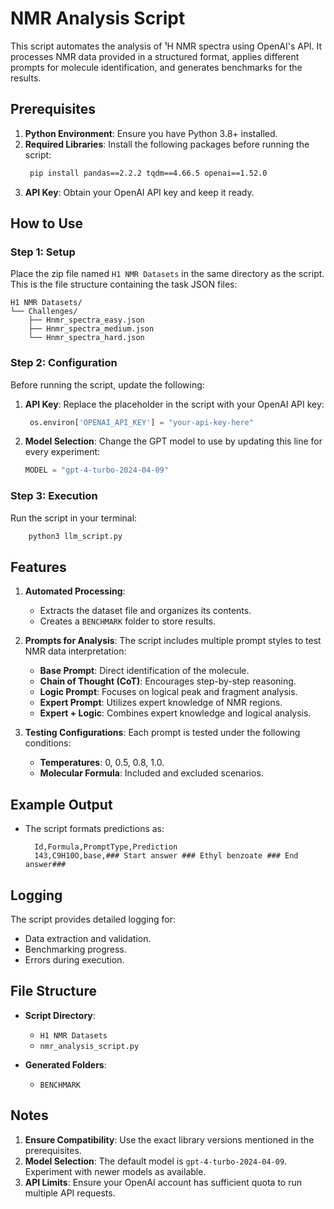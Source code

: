 # NMR Analysis Script

This script automates the analysis of ¹H NMR spectra using OpenAI's API. It processes NMR data provided in a structured format, applies different prompts for molecule identification, and generates benchmarks for the results.


## Prerequisites

1. **Python Environment**: Ensure you have Python 3.8+ installed.
2. **Required Libraries**: Install the following packages before running the script:
   ```zsh
    pip install pandas==2.2.2 tqdm==4.66.5 openai==1.52.0
   ```
3. **API Key**: Obtain your OpenAI API key and keep it ready.


## How to Use

### Step 1: Setup
Place the zip file named `H1 NMR Datasets` in the same directory as the script. This is the file structure  containing the task JSON files:
```
H1 NMR Datasets/
└── Challenges/
    ├── Hnmr_spectra_easy.json
    ├── Hnmr_spectra_medium.json
    └── Hnmr_spectra_hard.json
```

### Step 2: Configuration
Before running the script, update the following:

1. **API Key**: Replace the placeholder in the script with your OpenAI API key:
   ```python
    os.environ['OPENAI_API_KEY'] = "your-api-key-here"
   ```

2. **Model Selection**: Change the GPT model to use by updating this line for every experiment:
   ```python
   MODEL = "gpt-4-turbo-2024-04-09"
   ```

### Step 3: Execution
Run the script in your terminal:
```bash
    python3 llm_script.py
```

## Features

1. **Automated Processing**:
   - Extracts the dataset file and organizes its contents.
   - Creates a `BENCHMARK` folder to store results.

2. **Prompts for Analysis**:
   The script includes multiple prompt styles to test NMR data interpretation:
   - **Base Prompt**: Direct identification of the molecule.
   - **Chain of Thought (CoT)**: Encourages step-by-step reasoning.
   - **Logic Prompt**: Focuses on logical peak and fragment analysis.
   - **Expert Prompt**: Utilizes expert knowledge of NMR regions.
   - **Expert + Logic**: Combines expert knowledge and logical analysis.

3. **Testing Configurations**:
   Each prompt is tested under the following conditions:
   - **Temperatures**: 0, 0.5, 0.8, 1.0.
   - **Molecular Formula**: Included and excluded scenarios.


## Example Output

- The script formats predictions as:
  ```csv
    Id,Formula,PromptType,Prediction
    143,C9H10O,base,### Start answer ### Ethyl benzoate ### End answer###
    ```


## Logging
The script provides detailed logging for:
- Data extraction and validation.
- Benchmarking progress.
- Errors during execution.

## File Structure

- **Script Directory**:
  - `H1 NMR Datasets` 
  - `nmr_analysis_script.py`

- **Generated Folders**:
  - `BENCHMARK` 

## Notes

1. **Ensure Compatibility**: Use the exact library versions mentioned in the prerequisites.
2. **Model Selection**: The default model is `gpt-4-turbo-2024-04-09`. Experiment with  newer models as available.
3. **API Limits**: Ensure your OpenAI account has sufficient quota to run multiple API requests.

